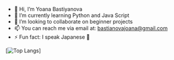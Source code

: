 - 👋 Hi, I’m Yoana Bastiyanova 
- 🌱 I’m currently learning Python and Java Script
- 💞️ I’m looking to collaborate on beginner projects 
- 📫 You can reach me via email at: bastianovajoana@gmail.com
- ⚡ Fun fact: I speak Japanese 🌸

<!---
YoanaBast/YoanaBast is a ✨ special ✨ repository because its `README.md` (this file) appears on your GitHub profile.
You can click the Preview link to take a look at your changes.
--->
[![Top Langs](https://github-readme-stats-git-masterrstaa-rickstaa.vercel.app/api/top-langs/?username=YoanaBast&hide=powershell,shell,batchfile,xonsh&theme=synthwave)]
